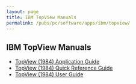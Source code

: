 ```yaml
---
layout: page
title: IBM TopView Manuals
permalink: /pubs/pc/software/apps/ibm/topview/
---
```


IBM TopView Manuals
-------------------

* [TopView (1984) Application Guide](https://1drv.ms/b/s!ArcO_mFRe1Z9gqIWTn0wP5GvmRs3Jw?e=iBatSW)
* [TopView (1984) Quick Reference Guide](https://1drv.ms/b/s!ArcO_mFRe1Z9gqIX1R-ojX5CLlJmHQ?e=vWEdvq)
* [TopView (1984) User Guide](https://1drv.ms/b/s!ArcO_mFRe1Z9gqIb4j0_gWxz429wkg?e=H8wUJc)
